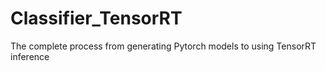 # Classifier_TensorRT
The complete process from generating Pytorch models to using TensorRT inference
